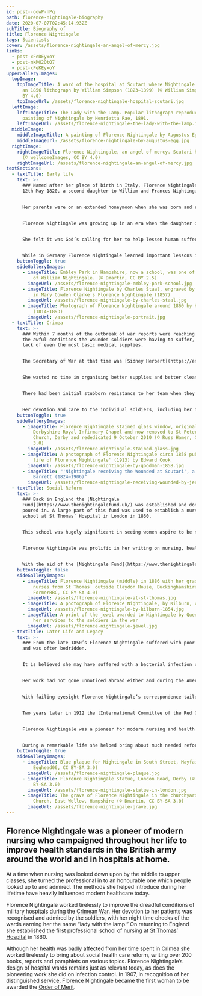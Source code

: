 ```yaml
---
id: post--oowP-nPq
path: florence-nightingale-biography
date: 2020-07-07T02:45:14.932Z
subTitle: Biography of
title: Florence Nightingale
tags: Scientists
cover: /assets/florence-nightingale-an-angel-of-mercy.jpg
links:
  - post-xFeDEyxoY
  - post-mkMO2OtQ7
  - post-xFeKEyxoY
upperGalleryImages:
  topImage:
    topImageTitle: A ward of the hospital at Scutari where Nightingale worked, from
      an 1856 lithograph by William Simpson (1823–1899) (© William Simpson, CC
      BY 4.0)
    topImageUrl: /assets/florence-nightingale-hospital-scutari.jpg
  leftImage:
    leftImageTitle: The Lady with the Lamp. Popular lithograph reproduction of a
      painting of Nightingale by Henrietta Rae, 1891.
    leftImageUrl: /assets/florence-nightingale-the-lady-with-the-lamp.jpg
  middleImage:
    middleImageTitle: A painting of Florence Nightingale by Augustus Egg, c. 1840s
    middleImageUrl: /assets/florence-nightingale-by-augustus-egg.jpg
  rightImage:
    rightImageTitle: Florence Nightingale, an angel of mercy. Scutari hospital 1855.
      (© wellcomeImages, CC BY 4.0)
    rightImageUrl: /assets/florence-nightingale-an-angel-of-mercy.jpg
textSections:
  - textTitle: Early life
    text: >-
      ### Named after her place of birth in Italy, Florence Nightingale was born
      12th May 1820, a second daughter to William and Frances Nightingale.


      Her parents were on an extended honeymoon when she was born and returned to England the following year, spending time between their two residences in [Derbyshire](https://en.wikipedia.org/wiki/Derbyshire) and [Hampshire](https://en.wikipedia.org/wiki/Hampshire). Her father was keen for Florence to have a classical education and she became especially interested in Mathematics. She was already displaying her philanthropic side too, helping the sick and poor in the neighbouring villages.


      Florence Nightingale was growing up in an era when the daughter of wealthy families did not have a profession. They were expected to marry a man of means, but this did not fit with Florence Nightingale’s view on life. She refused a marriage proposal from a Gentleman by the name of Richard Monckton Milnes.


      She felt it was God’s calling for her to help lessen human suffering and looked upon nursing as the best way she could meet such a calling. Her parents initially forbade her to pursue this line, but the persuasive Florence made them relent and in 1850 she enrolled in three weeks nursing training at a school in Düsseldorf, Germany.


      While in Germany Florence Nightingale learned important lessons in nursing as well as skills in hospital organisation. By 1853 she had returned to London to work at a Harley Street hospital for ‘gentlewomen’ where she was soon made a superintendent. However, October 1853 saw the start of the [Crimean War](https://en.wikipedia.org/wiki/Crimean_War), with Britain joining its French and Turkish allies in a bid to halt Russian expansionism. It was a conflict which changed the life of Florence Nightingale and the history of nursing.
    buttonToggle: true
    sideGalleryImages:
      - imageTitle: Embley Park in Hampshire, now a school, was one of the family homes
          of William Nightingale. (© Dmartin, CC BY 2.5)
        imageUrl: /assets/florence-nightingale-embley-park-school.jpg
      - imageTitle: Florence Nightingale by Charles Staal, engraved by G. H. Mote, used
          in Mary Cowden Clarke's Florence Nightingale (1857)
        imageUrl: /assets/florence-nightingale-by-charles-staal.jpg
      - imageTitle: Photograph of Florence Nightingale around 1860 by Henry Hering
          (1814-1893)
        imageUrl: /assets/florence-nightingale-portrait.jpg
  - textTitle: Crimea
    text: >-
      ### Within 7 months of the outbreak of war reports were reaching home of
      the awful conditions the wounded soldiers were having to suffer, with a
      lack of even the most basic medical supplies.


      The Secretary of War at that time was [Sidney Herbert](https://en.wikipedia.org/wiki/Sidney_Herbert,_1st_Baron_Herbert_of_Lea), who was also a social acquaintance of Florence Nightingale. Herbert invited her to help organise a team of nurses to tend to the wounded in [Crimea](https://en.wikipedia.org/wiki/Crimea) and in November 1854 she arrived at the military base hospital of Scutari in Constantinople with 38 female nurses. For all the reports they may have received in advance, the team were still shocked by what they found on arrival, with Florence Nightingale remarking the military hospital was the “kingdom of hell”.


      She wasted no time in organising better supplies and better cleaning standards. The hospital was scrubbed clean from top to bottom, regular cleaning and bathing for patients was introduced and a laundry room was established to consistently provide clean linens. Florence Nightingale recognised the importance of good food in aiding recovery and ensured the kitchen had the necessary supplies to properly feed the wounded men. She also addressed the mental health of her patients, appreciating the importance of helping them write home to loved ones, while also providing recreational and educational facilities.


      There had been initial stubborn resistance to her team when they first arrived, but for any remaining doubters the proof was surely in the proverbial pudding. The changes implemented by Florence Nightingale and carried out by her and her team drastically cut the mortality rate. She would put to good use her love of mathematics to illustrate the need for reform with statistical charts showing how more men had died from disease then from their wounds.


      Her devotion and care to the individual soldiers, including her famed night time checks, earned her their eternal gratitude and undying respect. She was to stay in [Crimea](https://en.wikipedia.org/wiki/Crimea) for 18 months, returning home in the summer of 1858 to a hero’s welcome.
    buttonToggle: true
    sideGalleryImages:
      - imageTitle: Florence Nightingale stained glass window, originally at the
          Derbyshire Royal Infirmary Chapel and now removed to St Peter's
          Church, Derby and rededicated 9 October 2010 (© Russ Hamer, CC BY-SA
          3.0)
        imageUrl: /assets/florence-nightingale-stained-glass.jpg
      - imageTitle: A photograph of Florence Nightingale circa 1858 published in 'The
          life of Florence Nightingale' (1913) by Edward Cook
        imageUrl: /assets/florence-nightingale-by-goodman-1858.jpg
      - imageTitle: "'Nightingale receiving the Wounded at Scutari', a portrait by Jerry
          Barrett (1824–1906)"
        imageUrl: /assets/florence-nightingale-receiving-wounded-by-jerry-barrett.jpg
  - textTitle: Social Reform
    text: >-
      ### Back in England the [Nightingale
      Fund](https://www.thenightingalefund.uk/) was established and donations
      poured in. A large part of this fund was used to establish a nursing
      school at St Thomas’ Hospital in London in 1860.


      This school was hugely significant in seeing women aspire to be nurses and for it to be seen as acceptable to work outside of the family home. Nurses from this school would soon be invited to set up nursing schools around the world, including in Australia, Africa and America.


      Florence Nightingale was prolific in her writing on nursing, health and social reform but one book would prove vital in influencing better hygiene in households up and down the country. [“Notes on Nursing: What it is and What it is Not”](https://en.wikipedia.org/wiki/Notes_on_Nursing) was published in 1859 and has not been out of print since. This was written as a purely practical guide aimed at those who were looking after people at home with everyday health problems, and not as a manual on how to become a nurse.


      With the aid of the [Nightingale Fund](https://www.thenightingalefund.uk/) further reforms were made and a school to educate midwives was founded in 1862. Training for district nurses was also encouraged as she felt people recover better in the comfort of their own homes. While overseeing reforms in hospitals at home, Florence Nightingale did not forget the British Army, advising on how poor drainage and ventilation, plus overcrowding contributed to a high death rate in India. She had the foresight to recognise that the health of the Army was interlinked to that of the population and campaigned for better sanitation in India as a whole.
    buttonToggle: false
    sideGalleryImages:
      - imageTitle: Florence Nightingale (middle) in 1886 with her graduating class of
          nurses from St Thomas' outside Claydon House, Buckinghamshire (©
          FormerBBC, CC BY-SA 4.0)
        imageUrl: /assets/florence-nightingale-at-st-thomas.jpg
      - imageTitle: A photograph of Florence Nightingale, by Kilburn, circa 1854.
        imageUrl: /assets/florence-nightingale-by-kilburn-1854.jpg
      - imageTitle: A print of the jewel awarded to Nightingale by Queen Victoria, for
          her services to the soldiers in the war
        imageUrl: /assets/florence-nightingale-jewel.jpg
  - textTitle: Later Life and Legacy
    text: >-
      ### From the late 1850’s Florence Nightingale suffered with poor health
      and was often bedridden.


      It is believed she may have suffered with a bacterial infection called brucellosis, which she probably contracted while in [Crimea](https://en.wikipedia.org/wiki/Crimea). However this did not put a halt to her campaigning spirit as she was still able to send off around 13,000 letters over the years supporting and championing her various causes, with part of this correspondence being between her and [Queen Victoria](https://en.wikipedia.org/wiki/Queen_Victoria).


      Her work had not gone unnoticed abroad either and during the American civil war she was often consulted for advice on the best management practices for field hospitals. In 1883 she was the first person to receive the [Royal Red Cross](https://en.wikipedia.org/wiki/Royal_Red_Cross), a decoration introduced by Queen Victoria to honour exceptional services in military nursing. In her lifetime she was further honoured with the title Lady of Grace of the [Order of St. John of Jerusalem](https://en.wikipedia.org/wiki/Order_of_Saint_John_(chartered_1888)) and by being the first woman awarded the [order of merit](https://en.wikipedia.org/wiki/Order_of_Merit).


      With failing eyesight Florence Nightingale’s correspondence tailed off over the last decade of her life. She died on 13th August 1910 at her home in London, aged 90. She had never married and her relatives turned down the offer of a national funeral and burial in [Westminster Abbey](https://en.wikipedia.org/wiki/Westminster_Abbey), honouring her wishes to have a modest burial service instead. Florence Nightingale was laid to rest by the side of other members of her family in the graveyard of [St. Margaret’s Church](https://sites.google.com/a/stmargaretswellow.org/st-margaret-s-church-wellow/) in East Wellow, Hampshire.


      Two years later in 1912 the [International Committee of the Red Cross](https://en.wikipedia.org/wiki/International_Committee_of_the_Red_Cross) introduced the [Florence Nightingale medal](https://en.wikipedia.org/wiki/Florence_Nightingale_Medal), which is the highest distinction a nurse can receive and is awarded for outstanding service. The ‘Lady with the Lamp’ also has her birthday recognised each year with May 12th having been International Nurses Day since 1965.


      Florence Nightingale was a pioneer for modern nursing and health reform. Yet she never lost her love for mathematics either and often used charts in her reports, including to illustrate the sources of seasonal deaths at field hospitals. In 1859 she became the first woman to be elected a member of the [Royal Statistical Society](https://en.wikipedia.org/wiki/Royal_Statistical_Society).


      During a remarkable life she helped bring about much needed reforms in health and sanitation, but perhaps equally important she changed the perceptions of what women of her class could do with their lives. Thanks to Florence Nightingale nursing was now a profession a family was proud for their daughter to undertake.
    buttonToggle: true
    sideGalleryImages:
      - imageTitle: Blue plaque for Nightingale in South Street, Mayfair, London (©
          Egghead06, CC BY-SA 3.0)
        imageUrl: /assets/florence-nightingale-plaque.jpg
      - imageTitle: Florence Nightingale Statue, London Road, Derby (© Russ Hamer, CC
          BY-SA 3.0)
        imageUrl: /assets/florence-nightingale-statue-in-london.jpg
      - imageTitle: The grave of Florence Nightingale in the churchyard of St Margaret's
          Church, East Wellow, Hampshire (© Dmartin, CC BY-SA 3.0)
        imageUrl: /assets/florence-nightingale-grave.jpg
---
```

## Florence Nightingale was a pioneer of modern nursing who campaigned throughout her life to improve health standards in the British army around the world and in hospitals at home.

At a time when nursing was looked down upon by the middle to upper classes, she turned the professional in to an honourable one which people looked up to and admired. The methods she helped introduce during her lifetime have heavily influenced modern healthcare today.

Florence Nightingale worked tirelessly to improve the dreadful conditions of military hospitals during the [Crimean War](https://en.wikipedia.org/wiki/Crimean_War). Her devotion to her patients was recognised and admired by the soldiers, with her night time checks of the wards earning her the name “lady with the lamp.” On returning to England she established the first professional school of nursing at [St Thomas’ Hospital](https://en.wikipedia.org/wiki/St_Thomas'_Hospital) in 1860.

Although her health was badly affected from her time spent in Crimea she worked tirelessly to bring about social health care reform, writing over 200 books, reports and pamphlets on various topics. Florence Nightingale’s design of hospital wards remains just as relevant today, as does the pioneering work she did on infection control. In 1907, in recognition of her distinguished service, Florence Nightingale became the first woman to be awarded the [Order of Merit](https://en.wikipedia.org/wiki/Order_of_Merit).